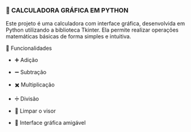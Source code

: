 ### 🧮 CALCULADORA GRÁFICA EM PYTHON
Este projeto é uma calculadora com interface gráfica, desenvolvida em Python utilizando a biblioteca Tkinter.
Ela permite realizar operações matemáticas básicas de forma simples e intuitiva.

🚀 Funcionalidades

- ➕ Adição

- ➖ Subtração

- ✖️ Multiplicação

- ➗ Divisão

- 🧹 Limpar o visor

- 🎨 Interface gráfica amigável
